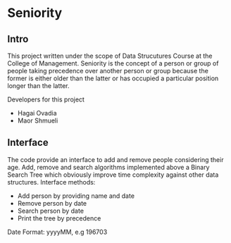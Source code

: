 # Seniority

## Intro 
This project written under the scope of Data Strucutures Course at the College of Management.
Seniority is the concept of a person or group of people taking precedence over another person or group because the former is either older than the latter or has occupied a particular position longer than the latter.

Developers for this project
* Hagai Ovadia
* Maor Shmueli

## Interface
The code provide an interface to add and remove people considering their age.
Add, remove and search algorithms implemented above a Binary Search Tree which obviously improve time complexity against other data structures.
Interface methods:
* Add person by providing name and date
* Remove person by date
* Search person by date
* Print the tree by precedence

Date Format: yyyyMM, e.g 196703
